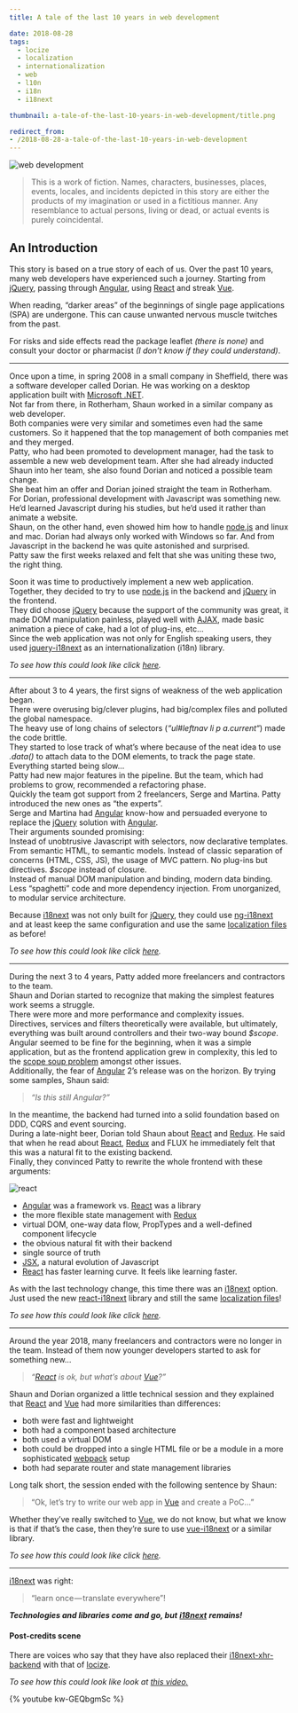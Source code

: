 ```yaml
---
title: A tale of the last 10 years in web development

date: 2018-08-28
tags:
  - locize
  - localization
  - internationalization
  - web
  - l10n
  - i18n
  - i18next

thumbnail: a-tale-of-the-last-10-years-in-web-development/title.png

redirect_from:
- /2018-08-28-a-tale-of-the-last-10-years-in-web-development
---
```


![web development](title.png "locize © inweso GmbH")

> This is a work of fiction. Names, characters, businesses, places, events, locales, and incidents depicted in this story are either the products of my imagination or used in a fictitious manner. Any resemblance to actual persons, living or dead, or actual events is purely coincidental.

## An Introduction

This story is based on a true story of each of us. Over the past 10 years, many web developers have experienced such a journey. Starting from [jQuery](https://jquery.com/), passing through [Angular](https://angular.io/), using [React](https://reactjs.org/) and streak [Vue](https://vuejs.org/).

When reading, “darker areas” of the beginnings of single page applications (SPA) are undergone. This can cause unwanted nervous muscle twitches from the past.

For risks and side effects read the package leaflet _(there is none)_ and consult your doctor or pharmacist _(I don’t know if they could understand)_.

* * *

Once upon a time, in spring 2008 in a small company in Sheffield, there was a software developer called Dorian. He was working on a desktop application built with [Microsoft .NET](https://www.microsoft.com/net/download/dotnet-framework-runtime).  
Not far from there, in Rotherham, Shaun worked in a similar company as web developer.  
Both companies were very similar and sometimes even had the same customers. So it happened that the top management of both companies met and they merged.  
Patty, who had been promoted to development manager, had the task to assemble a new web development team. After she had already inducted Shaun into her team, she also found Dorian and noticed a possible team change.  
She beat him an offer and Dorian joined straight the team in Rotherham.  
For Dorian, professional development with Javascript was something new. He’d learned Javascript during his studies, but he’d used it rather than animate a website.  
Shaun, on the other hand, even showed him how to handle [node.js](https://nodejs.org/) and linux and mac. Dorian had always only worked with Windows so far. And from Javascript in the backend he was quite astonished and surprised.  
Patty saw the first weeks relaxed and felt that she was uniting these two, the right thing.

Soon it was time to productively implement a new web application. Together, they decided to try to use [node.js](https://nodejs.org/) in the backend and [jQuery](https://jquery.com/) in the frontend.  
They did choose [jQuery](https://jquery.com/) because the support of the community was great, it made DOM manipulation painless, played well with [AJAX](https://en.wikipedia.org/wiki/Ajax_%28programming%29), made basic animation a piece of cake, had a lot of plug-ins, etc…  
Since the web application was not only for English speaking users, they used [jquery-i18next](https://github.com/i18next/jquery-i18next) as an internationalization (i18n) library.

<script src="https://gist.github.com/adrai/14c32d1a5269c03bc42fe0683235296b.js" alt="https://github.com/adrai/i18next-main-differentiator/tree/master/jquery"></script>

_To see how this could look like click_ [_here_](https://adrai.github.io/i18next-main-differentiator/jquery/)_._

* * *

After about 3 to 4 years, the first signs of weakness of the web application began.  
There were overusing big/clever plugins, had big/complex files and polluted the global namespace.  
The heavy use of long chains of selectors (_“ul#leftnav li p a.current“_) made the code brittle.  
They started to lose track of what’s where because of the neat idea to use _.data()_ to attach data to the DOM elements, to track the page state.  
Everything started being slow…  
Patty had new major features in the pipeline. But the team, which had problems to grow, recommended a refactoring phase.  
Quickly the team got support from 2 freelancers, Serge and Martina. Patty introduced the new ones as “the experts”.  
Serge and Martina had [Angular](https://angular.io/) know-how and persuaded everyone to replace the [jQuery](https://jquery.com/) solution with [Angular](https://angular.io/).  
Their arguments sounded promising:  
Instead of unobtrusive Javascript with selectors, now declarative templates.  
From semantic HTML, to semantic models. Instead of classic separation of concerns (HTML, CSS, JS), the usage of MVC pattern. No plug-ins but directives. _$scope_ instead of closure.  
Instead of manual DOM manipulation and binding, modern data binding. Less “spaghetti” code and more dependency injection. From unorganized, to modular service architecture.

Because [i18next](https://www.i18next.com) was not only built for [jQuery](https://jquery.com/), they could use [ng-i18next](https://github.com/i18next/ng-i18next) and at least keep the same configuration and use the same [localization files](https://github.com/adrai/i18next-main-differentiator/tree/master/locales) as before!

<script src="https://gist.github.com/adrai/54e3d4b2356dfd6934b4842f7c7b4dfc.js" alt="https://github.com/adrai/i18next-main-differentiator/tree/master/angular"></script>

_To see how this could look like click_ [_here_](https://adrai.github.io/i18next-main-differentiator/angular/)_._

* * *

During the next 3 to 4 years, Patty added more freelancers and contractors to the team.  
Shaun and Dorian started to recognize that making the simplest features work seems a struggle.  
There were more and more performance and complexity issues.  
Directives, services and filters theoretically were available, but ultimately, everything was built around controllers and their two-way bound _$scope_.  
Angular seemed to be fine for the beginning, when it was a simple application, but as the frontend application grew in complexity, this led to the [scope soup problem](https://toddmotto.com/no-scope-soup-bind-to-controller-angularjs/) amongst other issues.  
Additionally, the fear of [Angular](https://angular.io/) 2’s release was on the horizon. By trying some samples, Shaun said:

> _“Is this still Angular?”_

In the meantime, the backend had turned into a solid foundation based on DDD, CQRS and event sourcing.  
During a late-night beer, Dorian told Shaun about [React](https://reactjs.org/) and [Redux](https://redux.js.org/). He said that when he read about [React](https://reactjs.org/), [Redux](https://redux.js.org/) and FLUX he immediately felt that this was a natural fit to the existing backend.  
Finally, they convinced Patty to rewrite the whole frontend with these arguments:

![react](react.gif "https://blog.gisspan.com")


*   [Angular](https://angular.io/) was a framework vs. [React](https://reactjs.org/) was a library
*   the more flexible state management with [Redux](https://redux.js.org/)
*   virtual DOM, one-way data flow, PropTypes and a well-defined component lifecycle
*   the obvious natural fit with their backend
*   single source of truth
*   [JSX](https://jsx.github.io/), a natural evolution of Javascript
*   [React](https://reactjs.org/) has faster learning curve. It feels like learning faster.

As with the last technology change, this time there was an [i18next](https://www.i18next.com) option. Just used the new [react-i18next](https://react.i18next.com/) library and still the same [localization files](https://github.com/adrai/i18next-main-differentiator/tree/master/locales)!


<script src="https://gist.github.com/adrai/78ac88e6dd61b4249c05b535e896de35.js" alt="https://github.com/adrai/i18next-main-differentiator/tree/master/react"></script>

_To see how this could look like click_ [_here_](https://adrai.github.io/i18next-main-differentiator/react/)_._

* * *

Around the year 2018, many freelancers and contractors were no longer in the team. Instead of them now younger developers started to ask for something new…

> _“_[_React_](https://reactjs.org/) _is ok, but what’s about_ [_Vue_](https://vuejs.org/)_?”_

Shaun and Dorian organized a little technical session and they explained that [React](https://reactjs.org/) and [Vue](https://vuejs.org/) had more similarities than differences:

*   both were fast and lightweight
*   both had a component based architecture
*   both used a virtual DOM
*   both could be dropped into a single HTML file or be a module in a more sophisticated [webpack](https://webpack.js.org/) setup
*   both had separate router and state management libraries

Long talk short, the session ended with the following sentence by Shaun:

> “Ok, let’s try to write our web app in [Vue](https://vuejs.org/) and create a PoC…”

Whether they’ve really switched to [Vue](https://vuejs.org/), we do not know, but what we know is that if that’s the case, then they’re sure to use [vue-i18next](https://github.com/panter/vue-i18next) or a similar library.

<script src="https://gist.github.com/adrai/54ccddbabbba736e0460c1f01e546179.js" alt="https://github.com/adrai/i18next-main-differentiator/tree/master/vue"></script>

_To see how this could look like click_ [_here_](https://adrai.github.io/i18next-main-differentiator/vue/)_._

* * *

[i18next](https://www.i18next.com) was right:

> “learn once — translate everywhere”!

**_Technologies and libraries come and go, but_** [**_i18next_**](https://www.i18next.com) **_remains!_**

#### Post-credits scene

There are voices who say that they have also replaced their [i18next-xhr-backend](https://github.com/i18next/i18next-xhr-backend) with that of [locize](https://github.com/locize/i18next-locize-backend).

_To see how this could look like look at_ [_this video_](https://youtu.be/kw-GEQbgmSc)[_._](https://youtu.be/kw-GEQbgmSc%29.*)

{% youtube kw-GEQbgmSc %}
